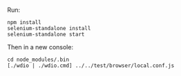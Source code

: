 Run:

    npm install
    selenium-standalone install
    selenium-standalone start

Then in a new console:

    cd node_modules/.bin  
    [./wdio | ./wdio.cmd] ../../test/browser/local.conf.js
